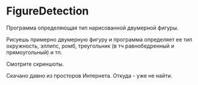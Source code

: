 # FigureDetection
 Программа определяющая тип нарисованной двумерной фигуры.

 Рисуешь примерно двумерную фигуру и программа определяет ее тип
окружность, эллипс, ромб, треугольник (в тч равнобедренный и прямоугольный) и тп.

Смотрите скриншоты.

Скачано давно из просторов Интернета.
Откуда - уже не найти.
